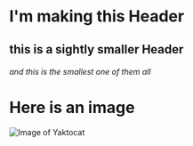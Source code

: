 # I'm making this Header
## this is a sightly smaller Header
###### and this is the smallest one of them all

# Here is an image
![Image of Yaktocat](https://octodex.github.com/images/yaktocat.png)
